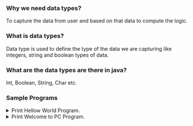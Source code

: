 ### Why we need data types?  
To capture the data from user and based on that data to compute the logic.  
### What is data types?  
Data type is used to define the type of the data we are capturing like integers, string and boolean types of data.  
### What are the data types are there in java?  
Int, Boolean, String, Char etc.  

### Sample Programs
<details>
<summary>Print Hellow World Program.</summary>
<p>

```java
class App{  
    public static void main(String args[]){  
     System.out.println("Hello Java");  
    }  
}  
```

</p>
</details> 

<details>
<summary>Print Welcome to PC Program.</summary>
<p>

```java
class App{  
    public static void main(String args[]){  
     System.out.print("Welcome to PC.");  
    }  
}  
```

</p>
</details> 
